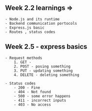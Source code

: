 ## Week 2.2 learnings =>
    - Node.js and its runtime
    - Backend communication portocols 
    - Express.js basic
    - Routes , status codes 

## Week 2.5 - express basics
    - Request methods
        1. GET - 
        2. POST - posing something
        3. PUT - updating something
        4. DELETE - deleting something
    
    - Status codes
        - 200 - Fine
        - 404 - Not found
        - 500 - some error happens
        - 411 - incorrect inputs
        - 403 - No access 